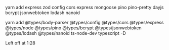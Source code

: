 yarn add express zod config cors express mongoose pino pino-pretty dayjs bcrypt jsonwebtoken lodash nanoid

yarn add @types/body-parser @types/config @types/cors @types/express @types/node @types/pino @types/bcrypt @types/jsonwebtoken @types/lodash @types/nanoid ts-node-dev typescript -D

Left off at 1:28

